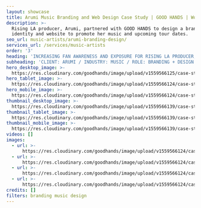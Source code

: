 ```yaml
---
layout: showcase
title: Arumi Music Branding and Web Design Case Study | GOOD HANDS | Work
description: >-
  Rising LA producer, Arumi, partnered with GOOD HANDS to design a brand
  identity and website to promote her music and upcoming tour dates.
seo_url: music-artists/arumi-branding-design/
services_url: /services/music-artists
order: '3'
heading: 'INCREASING FAN AWARENESS AND EXPOSURE FOR RISING LA PRODUCER, ARUMI'
subheading: 'CLIENT: ARUMI / INDUSTRY: MUSIC / ROLE: BRANDING + DESIGN'
hero_desktop_image: >-
  https://res.cloudinary.com/goodhands/image/upload/v1559566125/case-studies/arumi/case-study-arumi-1280px_dktkpj.jpg
hero_tablet_image: >-
  https://res.cloudinary.com/goodhands/image/upload/v1559566124/case-studies/arumi/case-study-arumi-768px_jdjeow.jpg
hero_mobile_image: >-
  https://res.cloudinary.com/goodhands/image/upload/v1559566124/case-studies/arumi/case-study-arumi-360px_kpnc9o.jpg
thumbnail_desktop_image: >-
  https://res.cloudinary.com/goodhands/image/upload/v1559566139/case-studies/arumi/arumi-thumbnail-1280px_julgjw.jpg
thumbnail_tablet_image: >-
  https://res.cloudinary.com/goodhands/image/upload/v1559566139/case-studies/arumi/arumi-thumbnail-768px_r0w0u4.jpg
thumbnail_mobile_image: >-
  https://res.cloudinary.com/goodhands/image/upload/v1559566139/case-studies/arumi/arumi-thumbnail-360px_qwbrlc.jpg
videos: []
images:
  - url: >-
      https://res.cloudinary.com/goodhands/image/upload/v1559566124/case-studies/arumi/case-study-arumi-01_qlrsb7.jpg
  - url: >-
      https://res.cloudinary.com/goodhands/image/upload/v1559566124/case-studies/arumi/case-study-arumi-02_pebz3s.jpg
  - url: >-
      https://res.cloudinary.com/goodhands/image/upload/v1559566124/case-studies/arumi/case-study-arumi-03_vss5zt.jpg
  - url: >-
      https://res.cloudinary.com/goodhands/image/upload/v1559566124/case-studies/arumi/case-study-arumi-04_uglxns.jpg
credits: []
filters: branding music design
---
```



